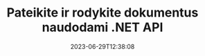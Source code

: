 ---
############################# Static ##########################
layout: "landing"
date: 2023-06-29T12:38:08
draft: false

lang: lt
product: "Viewer"
product_tag: "viewer"
platform: ".NET"
platform_tag: "net"

############################# Drop-down ############################
supported_platforms:
  items:
    # supported_platforms loop
    - title: ".NET"
      tag: "net"
    # supported_platforms loop
    - title: "Java"
      tag: "java"
    # supported_platforms loop
    - title: "Node.js"
      tag: "nodejs-java" 

############################# Head ############################
head_title: ".NET dokumentų peržiūros programos API, pateikia PDF Word Excel vaizdo HTML diagramą"
head_description: "C# ASP.NET failų peržiūros programa ir atvaizdavimo API. Pridėkite PDF peržiūros programą, Word peržiūros programą, Excel peržiūros programą, vaizdų peržiūros priemonę, HTML peržiūros priemonę, el. pašto peržiūros priemonę .NET programose."

############################# Header ##########################
title: "Pateikite ir rodykite dokumentus<br>naudodami .NET API"
description: "Galingas peržiūros programos API, leidžiantis paversti 180 ir daugiau dokumentų formatų į PDF, HTML ir vaizdus su įvairiomis konfigūravimo parinktimis."
words:
  for: "for"

actions:
  main: "Nemokamas NuGet atsisiuntimas"
  main_link: "https://www.nuget.org/packages/GroupDocs.Viewer"
  alt: "Licencijavimas"
  alt_link: "https://purchase.groupdocs.com/pricing/viewer/net"
  title: "Pasiruošę pradėti?"
  description: "Išbandykite GroupDocs.Viewer funkcijas nemokamai arba paprašykite licencijos"

release:
  title: "Išleista {0} versija"
  notes: "Pažiūrėkite, kas naujo"
  downloads: "Atsisiuntimai"
  link: "https://releases.groupdocs.com/viewer/net/release-notes/latest/"

code:
  title: "Pateikite PDF failus C#"
  more: "Daugiau pavyzdžių"
  more_link: "https://github.com/groupdocs-viewer/GroupDocs.Viewer-for-.NET"
  install: "dotnet add package GroupDocs.Viewer"
  content: |
    ```csharp {style=abap}   
    // Įkelkite šaltinio PDF failą
    using (var viewer = new Viewer("resume.pdf"))
    {
        // Nustatykite išvesties HTML parinktis
        var viewOptions = 
        HtmlViewOptions.ForEmbeddedResources("page{0}.html");
        
        // Pateikite PDF į HTML su įterptais ištekliais        
        viewer.View(viewOptions);
    }
    ```

############################# Overview ############################
overview:
  enable: true
  title: "GroupDocs.Viewer iš pirmo žvilgsnio"
  description: "API, skirta pateikti, rodyti, konvertuoti dokumentus, skaidres, diagramas ir daugelį kitų dokumentų tipų .NET programose"
  features:
    # feature loop
    - title: "Peržiūrėkite dokumentus efektyviai ir patikimai"
      content: "Naudodami GroupDocs.Viewer API galite efektyviai pateikti bet kokio palaikomo formato dokumentus į HTML, JPEG, PNG ir PDF su lanksčiomis ir galingomis parinktimis, išlaikant turinio ir dokumentų struktūros vientisumą. GroupDocs.Viewer palaiko .NET Framework 4.6.2 ir .NET 6.0, veikia Windows ir Linux platformose."

    # feature loop
    - title: "Palaikomi populiariausi failų ir dokumentų formatai"
      content: "Mes palaikome daugiau nei 180 populiariausių failų ir dokumentų formatų, įskaitant Word, Excel, PDF, PowerPoint, OpenDocument formatų šeimą, archyvus, rastrinius ir vektorinius vaizdus, ​​el. knygas, programavimo kalbas ir žymėjimus bei daugybę kitų failų tipų, įskaitant šifruotus, pateikimą. failus su slaptažodžiu."

    # feature loop
    - title: "Pritaikoma išvestis"
      content: "GroupDocs.Viewer leidžia ne tik atvaizduoti dokumentą, bet ir valdyti kaip tiksliai, kurios dokumento dalys turi būti atvaizduojamos ar dabar, kaip jos turi būti atvaizduojamos bei pritaikyti įvairias transformacijas pateiktai išvestiei."

    # feature loop
    - title: "UI skirta ASP.NET Core"
      content: "Pateikiame atvirojo kodo vartotojo sąsajos paketą, skirtą ASP.NET Core, kurį galima pridėti prie projekto per kelias minutes. Viewer.UI pakete yra kampinė žiniatinklio vartotojo sąsaja ir pateikiamas naudingų API ir duomenų saugojimo teikėjų rinkinys."

############################# Platforms ############################
platforms:
  enable: true
  title: "Platformos nepriklausomybė"
  description: "GroupDocs.Viewer for .NET palaiko šias operacines sistemas, sistemas ir paketų tvarkykles"
  items:
    # platform loop
    - title: "Amazon"
      image: "amazon"
    # platform loop
    - title: "Docker"
      image: "docker"
    # platform loop
    - title: "Azure"
      image: "azure"
    # platform loop
    - title: "VS Code"
      image: "vs_code"
    # platform loop
    - title: "ReSharper"
      image: "resharper"
    # platform loop
    - title: "macOS"
      image: "finder"
    # platform loop
    - title: "Linux"
      image: "linux"
    # platform loop
    - title: "NuGet"
      image: "nuget"

############################# File formats ############################
formats:
  enable: true
  title: "Palaikomi failų formatai"
  description: |
    NET skirta GroupDocs.Viewer palaiko operacijas su šiais [failų formatais](https://docs.groupdocs.com/viewer/net/supported-document-formats/).
  groups:
    # group loop
    - color: "green"
      content: |
        ### Microsoft Office, OpenDocument ir teksto formatai
        * **Word:** DOC, DOCX, DOCM, DOT, DOTX, DOTM, RTF, TXT
        * **Excel:** XLS, XLSX, XLSM, XLSB, XLTM, XLT, XLTM, XLTX
        * **PowerPoint:** PPT, PPTX, PPS, PPSX, PPSM, POT, POTM, POTX, PPTM        
        * **Project:** MPP, MPT, MPX
        * **Outlook:** MSG, EML, EMLX, PST, OST
        * **OneNote:** ONE
        * **OpenDocument:** ODT, OTT, ODS, ODP, OTP, OTS, ODG
        * **Fixed Page Layout:** PDF, TEX, XPS, OXPS
        * **e-Books:** EPUB, MOBI, DjVu
        * **Delimiter-Separated Values:** CSV, TSV
    # group loop
    - color: "blue"
      content: |
        ### Vaizdai, grafika ir diagramos
        * **Rastriniai vaizdai:** BMP, GIF, JPG, PNG, TIFF, WebP, DNG, DIB, Jpeg2000 family
        * **Windows Icon:** ICO
        * **Scalable Vector Graphics:** SVG, CDR, CMX, IGS, SVGZ        
        * **Adobe Photoshop:** PSD, PSB        
        * **Stereo Lithography (3D Printing):** STL        
        * **Medical Imaging:** DICOM
        * **Plotter Documents:** PLT, HPG
        * **Autodesk Design Web Formats:** DWF, DWG
        * **AutoCAD Drawing:** DWT, IFC, STL, CF2        
      # group loop
    - color: "red"
      content: |
        ### Kita        
        * **Žiniatinklis:** HTML, MHT, MHTML, XML
        * **Metafile:** WMF, EMF, CGM, EMZ, WMZ
        * **Visio:** VSD, VDX, VSS, VSSX, VSX, VST, VSTX, VTX, VSDX, VDW, VSTM, VSSM, VSDM
        * **Project:** MPP, MPT, MPX
        * **PostScript:** PS, EPS
        * **Archyvai:** ZIP, TAR, BZ2, GZ, RAR, RAR5
        * **Kita:** VCF, VCARD, NUMBERS, NSF, OBJ
        * **C/C++/C# Files:** C, CC, C# , CPP, CXX, CS, H, HH, M, MM
        * **Java/JavaScript Files:** JAVA, JS, JSON, PROPERTIES

############################# Features ############################
features:
  enable: true
  title: "GroupDocs.Viewer funkcijos"
  description: "Sklandžiai atvaizduokite, rodykite ir konvertuokite PDF ir Office dokumentus"

  items:
    # feature loop
    - icon: "viewhtml"
      title: "Peržiūrėkite dokumentus HTML formatu"
      content: "Konvertuokite bet kokio tipo dokumentą į HTML dokumentą su CSS ir SVG, kurie gali būti rodomi bet kurioje šiuolaikinėje žiniatinklio naršyklėje."

    # feature loop
    - icon: "rasterize"
      title: "Rasterizuoti dokumentus"
      content: "Rastruokite bet kokį palaikomą dokumento formatą į rastrinį vaizdą su reguliuojamu vaizdo formatu ir glaudinimo kokybe."

    # feature loop
    - icon: "sourcecode"
      title: "Pateikite ir paryškinkite programavimo kodus"
      content: "Visų populiarių programavimo, scenarijų ir žymėjimo kalbų palaikymas su galimybe analizuoti ir paryškinti jų sintaksę."

    # feature loop
    - icon: "convertpdf"
      title: "Konvertuoti į PDF"
      content: "Bet kokio palaikomo formato dokumentas gali būti lengvai konvertuojamas ir įrašomas į PDF su reguliuojamomis parinktimis."

    # feature loop
    - icon: "transform"
      title: "Taikyti transformacijas"
      content: "Išvesties dokumentas gali būti transformuojamas atvaizdavimo metu – puslapius galima pasukti ir (arba) pertvarkyti, o ant jų uždėti tekstinį vandens ženklą."

    # feature loop
    - icon: "adjustment"
      title: "HTML išvesties koregavimas"
      content: "Išvesties HTML dokumentus, sugeneruotus GroupDocs.Viewer, galima labai tiksliai sureguliuoti: leidžiama įrašyti į srautą ar failą, naudojant išorinius ar įterptus išteklius, atgalinius skambučius ir pan."

    # feature loop
    - icon: "complex"
      title: "Sudėtingų dokumentų struktūrų palaikymas"
      content: "GroupDocs.Viewer palaiko ne tik atskirus dokumentus, bet ir failus, kurių viduje yra dokumentų sąrašas arba hierarchinė struktūra, pvz., el. laiškai su priedais, ZIP archyvai su vidiniais failais aplankuose, kelių puslapių TIFF vaizdai ir pan."

    # feature loop
    - icon: "optimization"
      title: "Optimizavimo parinktys"
      content: "GroupDocs.Viewer turi reguliuojamą talpyklos posistemę, kuri gali sutrumpinti įkėlimo laiką naudojant talpykloje esančias dokumentų versijas. Taip pat įvairių formatų parinkčių rinkinys leidžia atvaizduoti kai kurias nereikalingas dokumentų dalis ar aspektus (šriftus, paslėptus darbalapius, el. pašto priedus), kad būtų optimizuotas bendras našumas."

    # feature loop
    - icon: "passwordprotected"
      title: "Slaptažodžiu apsaugotų dokumentų palaikymas"
      content: "GroupDocs.Viewer leidžia atidaryti šifruotus įvairių tipų dokumentus: PDF, WordProcessing, Spreadsheet, Presentation ir kitus, įkėlimo parinktyse nurodant slaptažodį."

############################# Code samples ############################
code_samples:
  enable: true
  title: "Kodo pavyzdžiai"
  description: "Kai kurie tipiniai GroupDocs.Viewer atvejai naudojami .NET operacijoms"
  items:
    # code sample loop
    - title: "Pateikite DOCX į HTML"
      content: |
        [HtmlViewOptions](https://reference.groupdocs.com/viewer/net/groupdocs.viewer.options/htmlviewoptions/) klasės ypatybės leidžia valdyti konversijos procesą, daugiau apie tai [čia](https://docs.groupdocs.com/viewer/net/rendering-to-html/). Pavyzdžiui, galite įterpti visus išorinius išteklius į išvesties HTML failą, sumažinti išvesties failą ir optimizuoti jį spausdinimui.
        {{< landing/code title="C#">}}
        ```csharp {style=abap}
        using GroupDocs.Viewer;
        using GroupDocs.Viewer.Options;
        
        // Momentinis žiūrovas
        using (Viewer viewer = new Viewer("resume.docx"))
        {
            // Nustatykite išvesties HTML parinktis
            HtmlViewOptions options = HtmlViewOptions.ForEmbeddedResources();
            
            // Pateikite DOCX į HTML su įterptais ištekliais
            viewer.View(options);
        }
        ```
        {{< /landing/code >}}
    # code sample loop
    - title: "Eksportuokite PPTX į PDF"
      content: |
        Sukurkite [PdfViewOptions](https://reference.groupdocs.com/viewer/net/groupdocs.viewer.options/pdfviewoptions/) klasės egzempliorių ir perduokite jį [Viewer.View](https://reference.groupdocs.com/viewer/net/groupdocs.viewer/viewer/view/#view) metodas PowerPoint PPTX failą konvertuoti į PDF. PdfViewOptions klasės ypatybės leidžia valdyti konversijos procesą. Pavyzdžiui, galite apsaugoti išvesties PDF failą, pertvarkyti jo puslapius ir nurodyti dokumento vaizdų kokybę. Norėdami gauti daugiau informacijos, žr. [toliau pateiktą dokumentų skyrių](https://docs.groupdocs.com/viewer/net/rendering-to-pdf/).
        {{< landing/code title="C#">}}
        ```csharp {style=abap}   
        using GroupDocs.Viewer;
        using GroupDocs.Viewer.Options;
        
        using (var viewer = new Viewer("presentation.pptx"))
        {
            // Nustatykite išvesties PDF parinktis       
            var viewOptions = new PdfViewOptions("presentation.pdf");
            
            // Eksportuokite PPTX į PDF       
            viewer.View(viewOptions);
        }
        ```
        {{< /landing/code >}}
############################# Reviews ############################
# reviews:
# enable: true
# title: "GroupDocs produktų apžvalgos"
# description: "Netikėkite mūsų žodžio. Sužinokite, ką kiti kūrėjai sako apie mūsų API"

# items:
#   # review loop
#   - title: "GroupDocs.Viewer"
#     content: "Puikus aptarnavimas ir puikūs produktai. Jie buvo labai naudingi ir reagavo per GroupDocs.Viewer .NET diegimo procesą, todėl negaliu jų rekomenduoti."
#     author: "Martin Lasarga"
#     company: "Product Manager at Axentria ECM by G.S.I."

#   # review loop
#   - title: "GroupDocs.Viewer"
#     content: "Projekte įdiegus ir panaudojus GroupDocs.Viewer for .NET, atrodo, kad jis veikia labai gerai. Išbandžiau su daugybe dokumentų ir kol kas viskas gerai. Viskas, ką sukūriau, gražiai atvaizduojama ir atrodo taip pat gerai, kaip ir PDF peržiūros programoje arba MS Word."
#     author: "Mats Oustad"
#     company: "Senior Consultant/Partner at Novanet AS"
---